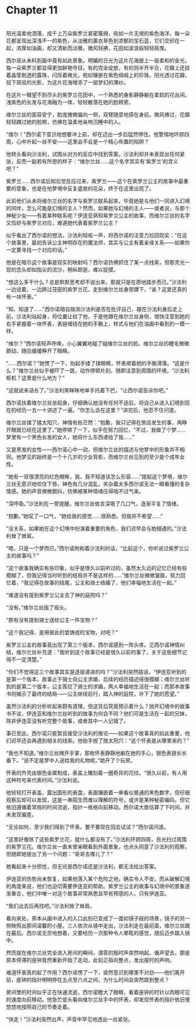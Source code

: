 # Chapter 11

<br>
阳光温柔地洒落，成千上万朵紫罗兰紧密簇拥，宛如一片无垠的紫色海洋。每一朵花都呈现出深浅不一的紫色，从淡雅的薰衣草色到浓郁的宝石蓝，它们交织在一起，浓厚如油画，却又清新而淡雅。微风轻拂，花田如波浪般轻轻摇曳。

西尔诺从未料到画中竟有如此景象。明媚的日光为这片花海披上一层柔和的金光，每一朵紫罗兰都显得更加鲜艳夺目。有的完全绽放，有的则半开半合，花瓣上还挂着晶莹剔透的露珠，闪烁着微光，宛如镶嵌在紫色绸缎上的珍珠。阳光透过花瓣，投下斑驳的光影，为这片花海增添了一层梦幻的薄纱。

在这片一眼望不到尽头的紫罗兰花田中，一个熟悉的身影静静躺在柔软的花丛间。浅紫色的长发与花海融为一体，轻轻散落在她的脸颊旁。

维尔兰丝的面容安宁，脸庞微微偏向一侧，双臂随意地搭在身前。微风拂过，花瓣轻轻蹭过她的脸颊，仿佛在温柔地亲吻沉睡中的人。

“维尔！”西尔诺下意识地想要冲上前，却在迈出一步后猛然停住。他警惕地环顾四周，心中升起一丝不安——这里会不会是一个精心布置的陷阱？

他转头看向沙法利，试图从对方的反应中找到答案。沙法利却并未表现出任何紧张，反而一副若有所思的样子：“维尔兰丝……这个名字其实有‘紫罗兰’的含义吧？”

紫罗兰……西尔诺后知后觉反应过来，紫罗兰——这个在紫罗兰公主的故事中最重要的意象，也是在他梦境中反复盛放的花朵，终于在这里出现了。

此前他们从未将维尔兰丝的名字与紫罗兰联系起来，毕竟她是与他们一同进入幻境的同伴，怎么可能是幻境的主人？然而，如果她与幻境的主人——或者说，与那个神秘少女——有着某种联系呢？伊连亚熟知紫罗兰公主的故事，而维尔兰丝的名字又恰好与紫罗兰对应，难道她代表着紫罗兰公主？

似乎看出了西尔诺的想法，沙法利轻咳一声，将西尔诺的注意力拉回现实：“在这个故事里，最初告诉公主神明存在的魔法师，其实与公主有着亲缘关系——如果你一定要寻找一个对应的话。”

他是在暗示这个故事是现实的映射吗？西尔诺仿佛抓住了某一点线索，但那灵光一现的念头却如指尖的流沙，稍纵即逝，难以捉摸。

“想这么多干什么？总是默默思考却不说出来，那就只是在原地踏步而已。”沙法利一边说着，一边跨过茂密的紫罗兰花，走到维尔兰丝身旁蹲下，“诶？这里还真的有一块怀表。”

“知、知道了……”西尔诺暗自揣测沙法利是否在批评自己，跟在沙法利身后走上前。沙法利站起身，将位置让给了他，于是他蹲在维尔兰丝身侧，很快注意到她的右手紧握着一块怀表，表链缠绕在她的手腕上，样式与他们在油画中看到的一模一样。

“维尔？”西尔诺轻声呼唤，小心翼翼地碰了碰维尔兰丝的脸。维尔兰丝的睫毛微微颤动，随后缓缓睁开了眼睛。

“……西尔诺？”她愣了一下，抬起手揉了揉眼睛，怀表顺着她的手腕滑落。“这是什么？”维尔兰丝似乎被吓了一跳，动作停顿片刻，随即注意到周围的环境，“沙法利枢机？这里是什么地方？”

“这就说来话长了。”沙法利笑眯眯地单手托着下巴，“让西尔诺告诉你吧。”

西尔诺扶着维尔兰丝坐起身，仔细确认她没有任何不适后，将自己从进入幻境到现在的经历一五一十讲述了一遍。“你怎么会在这里？”讲完后，他忍不住问道。

维尔兰丝揉了揉太阳穴，神情有些茫然：“抱歉，我只记得在旅店发生的事，再睁开眼就已经在这里了。”她停顿了一下，似乎在努力回忆，“不过，我做了个梦……梦里有一个黑色长发的女人，她将什么东西递给了我……”

又是黑发的女性——西尔诺心中一动，但维尔兰丝的描述与他梦中的形象并不相同。他梦见的始终是一个十几岁的少女背影，而维尔兰丝见到的至少是个成年女性。

“她有一双很漂亮的红色眼眸，我、我不知道该怎么形容……”提起这个梦境，维尔兰丝无意识地咬住下唇，神色有几分混乱，夹杂着太多西尔诺无法一眼看懂的复杂情感。她的声音微微颤抖，仿佛被某种情绪压得喘不过气来。

“深呼吸。”沙法利在一旁提醒。维尔兰丝依言深吸了几口气，逐渐平复了情绪。

“抱歉。”她叹了一口气，“她给我的感觉……很熟悉。但我并不希望……”

“没关系，如果她在这个幻境中扮演着重要的角色，我们迟早会与她相遇的。”沙法利耸了耸肩。

“嗯，只是一个梦而已。”西尔诺附和着沙法利的话，“比起这个，你听说过紫罗兰公主的故事吗？”

“这个故事我确实有些印象，似乎是很久以前听过的，虽然太久远的记忆已经有些模糊了，但我记得当时听到的结局并不是这样的……”维尔兰丝微微皱眉，努力回忆着，“我记得在故事的结尾，公主和骑士结婚了，他们幸福地生活在一起。”

“难道没有提到紫罗兰公主去了神的庭院吗？”

“没有。”维尔兰丝摇了摇头。

“那有没有提到骑士送给公主一件宝物？”

“这个我记得，是用彼此的爱铸成的宝物，对吧？”

紫罗兰公主的故事竟出现了第三个版本，西尔诺感到一阵头疼。见西尔诺神情纠结，维尔兰丝补充道：“我听到这个故事已经是很久以前的事了，关于这些细节记得不一定清楚。”

“你们不觉得这三个故事其实是逐层递进的吗？”沙法利突然插话，“伊连亚听到的是第一个版本，故事止于骑士向公主求婚，后续的经历描述得很模糊；维尔兰丝听到的是第二个版本，公主答应了骑士的求婚，两人幸福地生活在一起；而那本故事书则揭示了最终的结局——公主继续前行，踏入神的庭院，许下了她的愿望。”

虽然沙法利的分析听起来颇有道理，但这背后究竟预示着什么？抛开幻境中的故事书不谈，伊连亚和维尔兰丝听到的故事为何会不同？他们可是生活在一起的兄妹，除非伊连亚没有听完整个故事，或者其中一人记错了。

事已至此，西尔诺只能暂且接受沙法利的推论——如果这个故事真的如此重要，他们迟早还会再遇到相关的线索。他抬手按了按太阳穴：“这个怀表是从哪里来的？”

“我也不知道。”维尔兰丝摊开手掌，那枚怀表静静地躺在她的手心，银色表链长长垂下。“说不定是梦中人送给我的礼物呢。”她开了个玩笑。

怀表的外壳由银色金属制成，表盖上雕刻着一圈奇异的花纹。“很久以前，有人用这种符号来代表时间。”沙法利说。

他轻轻打开表盖，露出圆形的表盘，表面镶嵌着一串看似普通的黑色数字。但仔细观察后却可以发现，这是一串陌生而难以理解的符号，或许是某种秘密编码。但它依旧遵循着常规的时间流逝，指针一格格向前移动。西尔诺大致估算了下时间，并未发现偏差。

“无论如何，至少我们得到了怀表。要不要现在回去试试？”西尔诺问道。

“这里好像除了这些紫罗兰花，就什么都没有了。”沙法利环顾四周，目光扫过周围的紫罗兰花。维尔兰丝一直未曾亲眼看到外面景象，也点头同意了沙法利的观察，但随即她提出了另一个问题：“哥哥去哪儿了？”

她看起来十分担忧，但无论是西尔诺还是沙法利，都无法给出答案。

伊连亚的伤势尚未恢复，如果他落入某个危险之地，确实令人不安。而从破解幻境的角度来说，他们也迫切需要伊连亚的帮助。紫罗兰公主的故事与幻境中的景象逐渐重合，他们中唯一对这个故事非常熟悉且早有预感的人，只有伊连亚。

“我们出去后再找吧。”沙法利耸了耸肩。

看向来处，原本从画中进入的入口此刻已变成了一面如镜子般的场景，镜子的另一侧映照出那间温馨的小屋。三人依次从镜中走出，沙法利走在最前面，维尔兰丝跟在最后。西尔诺无奈地想着，又要经历一次那种令人晕眩的感觉，随后迈步踏入镜中。

然而就在维尔兰丝完全进入房间的瞬间，滴答的报时声突然响起。循声望去，那座原本停滞的座钟竟然重新开始了走动，此刻正指向整点，发出报时的声响。

难道怀表真的起了作用？西尔诺愣了一下，突然意识到哪里不对劲——他们离开前，座钟的指针明明停在五点至六点之间，为什么时间会突然跳到整点？

房间里的时间似乎正在快速流逝，西尔诺瞪大了眼睛，看着座钟的时针以肉眼可见的速度向前移动。他急忙低头看向维尔兰丝手中的怀表，却发现怀表的指针依旧慢悠悠地按照自己的节奏走着。

“快走！”沙法利突然出声，声音中罕见地透出一丝紧张。
